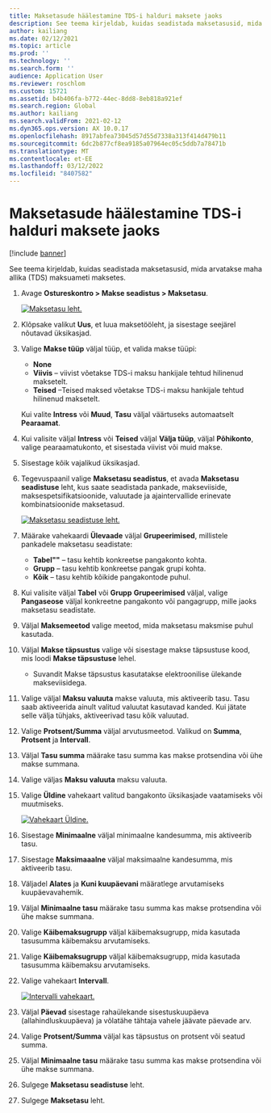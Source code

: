 ```yaml
---
title: Maksetasude häälestamine TDS-i halduri maksete jaoks
description: See teema kirjeldab, kuidas seadistada maksetasusid, mida arvatakse maha allika (TDS) maksuameti maksetes.
author: kailiang
ms.date: 02/12/2021
ms.topic: article
ms.prod: ''
ms.technology: ''
ms.search.form: ''
audience: Application User
ms.reviewer: roschlom
ms.custom: 15721
ms.assetid: b4b406fa-b772-44ec-8dd8-8eb818a921ef
ms.search.region: Global
ms.author: kailiang
ms.search.validFrom: 2021-02-12
ms.dyn365.ops.version: AX 10.0.17
ms.openlocfilehash: 8917abfea73045d57d55d7338a313f414d479b11
ms.sourcegitcommit: 6dc2b877cf8ea9185a07964ec05c5ddb7a78471b
ms.translationtype: MT
ms.contentlocale: et-EE
ms.lasthandoff: 03/12/2022
ms.locfileid: "8407582"
---
```

# <a name="set-up-payment-fees-for-tds-authority-payments"></a>Maksetasude häälestamine TDS-i halduri maksete jaoks

[!include [banner](../includes/banner.md)]

See teema kirjeldab, kuidas seadistada maksetasusid, mida arvatakse maha allika (TDS) maksuameti maksetes.

1. Avage **Ostureskontro \> Makse seadistus \> Maksetasu**.

    [![Maksetasu leht.](./media/apac-ind-TDS-28.png)](./media/apac-ind-TDS-28.png)

2. Klõpsake valikut **Uus**, et luua maksetööleht, ja sisestage seejärel nõutavad üksikasjad.
3. Valige **Makse tüüp** väljal tüüp, et valida makse tüüpi:

    - **None**
    - **Viivis** – viivist võetakse TDS-i maksu hankijale tehtud hilinenud maksetelt.
    - **Teised** –Teised maksed võetakse TDS-i maksu hankijale tehtud hilinenud maksetelt.

    Kui valite **Intress** või **Muud**, **Tasu** väljal väärtuseks automaatselt **Pearaamat**.

4. Kui valisite väljal **Intress** või **Teised** väljal **Välja tüüp**, väljal **Põhikonto**, valige pearaamatukonto, et sisestada viivist või muid makse.
5. Sisestage kõik vajalikud üksikasjad.
6. Tegevuspaanil valige **Maksetasu seadistus**, et avada **Maksetasu seadistuse** leht, kus saate seadistada pankade, makseviiside, maksespetsifikatsioonide, valuutade ja ajaintervallide erinevate kombinatsioonide maksetasud.

    [![Maksetasu seadistuse leht.](./media/apac-ind-TDS-21.png)](./media/apac-ind-TDS-21.png)

7. Määrake vahekaardi **Ülevaade** väljal **Grupeerimised**, millistele pankadele maksetasu seadistate:

    - **Tabel""** – tasu kehtib konkreetse pangakonto kohta.
    - **Grupp** – tasu kehtib konkreetse pangak grupi kohta.
    - **Kõik** – tasu kehtib kõikide pangakontode puhul.

8. Kui valisite väljal **Tabel** või **Grupp** **Grupeerimised** väljal, valige **Pangaseose** väljal konkreetne pangakonto või pangagrupp, mille jaoks maksetasu seadistate.
9. Väljal **Maksemeetod** valige meetod, mida maksetasu maksmise puhul kasutada.
10. Väljal **Makse täpsustus** valige või sisestage makse täpsustuse kood, mis loodi **Makse täpsustuse** lehel.
    - Suvandit Makse täpsustus kasutatakse elektroonilise ülekande makseviisidega.
12. Valige väljal **Maksu valuuta** makse valuuta, mis aktiveerib tasu. Tasu saab aktiveerida ainult valitud valuutat kasutavad kanded. Kui jätate selle välja tühjaks, aktiveerivad tasu kõik valuutad.
13. Valige **Protsent/Summa** väljal arvutusmeetod. Valikud on **Summa**, **Protsent** ja **Intervall**.
14. Väljal **Tasu summa** määrake tasu summa kas makse protsendina või ühe makse summana.
15. Valige väljas **Maksu valuuta** maksu valuuta.
16. Valige **Üldine** vahekaart valitud bangakonto üksikasjade vaatamiseks või muutmiseks.

    [![Vahekaart Üldine.](./media/apac-ind-TDS-22.png)](./media/apac-ind-TDS-22.png)

16. Sisestage **Minimaalne** väljal minimaalne kandesumma, mis aktiveerib tasu.
17. Sisestage **Maksimaaalne** väljal maksimaalne kandesumma, mis aktiveerib tasu.
18. Väljadel **Alates** ja **Kuni kuupäevani** määratlege arvutamiseks kuupäevavahemik.
19. Väljal **Minimaalne tasu** määrake tasu summa kas makse protsendina või ühe makse summana.
20. Valige **Käibemaksugrupp** väljal käibemaksugrupp, mida kasutada tasusumma käibemaksu arvutamiseks.
21. Valige **Käibemaksugrupp** väljal käibemaksugrupp, mida kasutada tasusumma käibemaksu arvutamiseks.
22. Valige vahekaart **Intervall**. 

    [![Intervalli vahekaart.](./media/apac-ind-TDS-23.png)](./media/apac-ind-TDS-23.png)

23. Väljal **Päevad** sisestage rahaülekande sisestuskuupäeva (allahindluskuupäeva) ja võlatähe tähtaja vahele jäävate päevade arv.
24. Valige **Protsent/Summa** väljal kas täpsustus on protsent või seatud summa.
25. Väljal **Minimaalne tasu** määrake tasu summa kas makse protsendina või ühe makse summana.
26. Sulgege **Maksetasu seadistuse** leht.
27. Sulgege **Maksetasu** leht.
